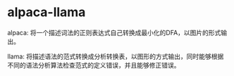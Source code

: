 alpaca-llama
============
alpaca: 将一个描述词法的正则表达式自己转换成最小化的DFA，以图片的形式输出。

llama: 将描述语法的范式转换成分析转换表，以图形的方式输出，同时能够根据不同的语法分析算法检查范式的定义错误，并且能够修正错误。
